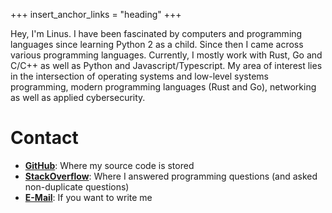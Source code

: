 +++
insert_anchor_links = "heading"
+++

Hey, I'm Linus. I have been fascinated by computers and programming languages since learning Python 2 as a child. Since then I came across various programming languages. Currently, I mostly work with Rust, Go and C/C++ as well as Python and Javascript/Typescript.
My area of interest lies in the intersection of operating systems and low-level systems programming, modern programming languages (Rust and Go), networking as well as applied cybersecurity.


# Contact

- [**GitHub**](https://github.com/linuskmr): Where my source code is stored
- [**StackOverflow**](https://stackoverflow.com/users/14350146/linuskmr): Where I answered programming questions (and asked non-duplicate questions)
- [**E-Mail**](mailto:linuskmr.dev@gmail.com): If you want to write me
